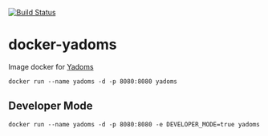 [![Build Status](https://travis-ci.org/jufab/docker-yadoms.svg?branch=master)](https://travis-ci.org/jufab/docker-yadoms)


# docker-yadoms

Image docker for [Yadoms](http://www.yadoms.com/)

```console
docker run --name yadoms -d -p 8080:8080 yadoms
```

## Developer Mode

```console
docker run --name yadoms -d -p 8080:8080 -e DEVELOPER_MODE=true yadoms
```
